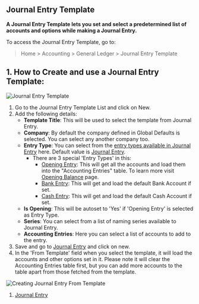 ## Journal Entry Template

**A Journal Entry Template lets you set and select a predetermined list of accounts and options while making a Journal Entry.**

To access the Journal Entry Template, go to:

> Home > Accounting > General Ledger > Journal Entry Template

## 1\. How to Create and use a Journal Entry Template:

![Journal Entry Template](https://docs.erpnext.com/files/journal-entry-template.png)

1.  Go to the Journal Entry Template List and click on New.
2.  Add the following details:
    *   **Template Title**: This will be used to select the template from Journal Entry.
    *   **Company**: By default the company defined in Global Defaults is selected. You can select any another company too.
    *   **Entry Type**: You can select from the [entry types available in Journal Entry](https://docs.erpnext.com/docs/v13/user/manual/en/accounts/journal-entry#3-journal-entry-types) here. Default value is [Journal Entry](https://docs.erpnext.com/docs/v13/user/manual/en/accounts/journal-entry#31-journal-entry).
        *   There are 3 special 'Entry Types' in this:
            *   [Opening Entry](https://docs.erpnext.com/docs/v13/user/manual/en/accounts/journal-entry#311-opening-entry): This will get all the accounts and load them into the "Accounting Entries" table. To learn more visit [Opening Balance](https://docs.erpnext.com/docs/v13/user/manual/en/accounts/opening-balance) page.
            *   [Bank Entry](https://docs.erpnext.com/docs/v13/user/manual/en/accounts/journal-entry#33-bank-entry): This will get and load the default Bank Account if set.
            *   [Cash Entry](https://docs.erpnext.com/docs/v13/user/manual/en/accounts/journal-entry#34-cash-entry): This will get and load the default Cash Account if set.
    *   **Is Opening**: This will be autoset to 'Yes' if 'Opening Entry' is selected as Entry Type.
    *   **Series**: You can select from a list of naming series available to Journal Entry.
    *   **Accounting Entries**: Here you can select a list of accounts to add to the entry.
3.  Save and go to [Journal Entry](https://docs.erpnext.com/docs/v13/user/manual/en/accounts/journal-entry#1-how-to-create-a-journal-entry) and click on new.
4.  In the 'From Template' field when you select the template, it will load the accounts and other options set in it. Please note it will clear the Accounting Entries table first, but you can add more accounts to the table apart from those fetched from the template.

![Creating Journal Entry From Template](https://docs.erpnext.com/files/create-journal-entry-from-template.gif)

1.  [Journal Entry](https://docs.erpnext.com/docs/v13/user/manual/en/accounts/journal-entry)
